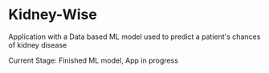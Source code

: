 # Kidney-Wise
Application with a Data based ML model used to predict a patient's chances of kidney disease

Current Stage:
  Finished ML model, App in progress
